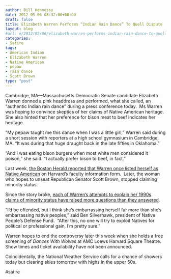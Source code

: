 ```yaml
---
author: Bill Hennessy
date: 2012-05-06 08:32:00+00:00
draft: false
title: Elizabeth Warren Performs “Indian Rain Dance” To Quell Dispute
layout: blog
#url: e/2012/05/06/elizabeth-warren-performs-indian-rain-dance-to-quell-dispute/
categories:
- Satire
tags:
- American Indian
- Elizabeth Warren
- Native American
- pepaw
- rain dance
- Scott Brown
type: "post"
---
```


Cambridge, MA—Massachusetts Democratic Senate candidate Elizabeth Warren donned a pink headdress and performed, what she called, an “authentic Indian rain dance” during a press conference today.  Ms Warren was hoping to convince skeptics of her claims of Native American heritage. She also hinted that her preference for bison meat to beef indicates her heritage.

“My pepaw taught me this dance when I was a little girl,” Warren said during a short session with reporters at a high school gymnasium in Cambridge, MA. “It was during that huge draught back in the late fifties in Oklahoma.”

“And I was eating bison burgers when most white men considered it poison,” she said. “I actually prefer bison to beef, in fact.”

Last week, [the Boston Herald reported that Warren once listed herself as Native American](https://bostonherald.com/news/politics/view/20220428liz_has_no_reservations_on_native_status_brown_warren_spar_as_records_released) on Harvard’s faculty information form.  Later, the woman who hopes to unseat Republican Senator Scott Brown, stopped claiming minority status.

Since the story broke, [each of Warren’s attempts to explain her 1990s claims of minority status have raised more questions than they answered](https://www.businessinsider.com/elizabeth-warren-native-american-problem-scott-brown-winning-massachusetts-senate-race-2012-5).

“I’d be offended, but I think she’s embarrassing herself far more than she’s embarrassing native peoples,” said Ben Silverhawk, president of Native People’s Defense Fund.  “After this, no one will try to exploit Natives for political or professional gain, I’m pretty sure.”

Warren hopes to end the controversy later this week when she holds a free screening of _Dances With Wolves_ at AMC Loews Harvard Square Theatre.  Show times and ticket availability have not been announced.

Coincidentally, the National Weather Service calls for a chance of showers today but clearing skies tomorrow with highs in the upper 50s.

#satire

